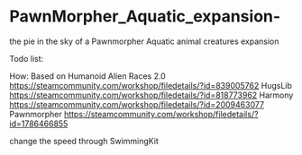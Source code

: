 # PawnMorpher_Aquatic_expansion-
the pie in the sky of a Pawnmorpher Aquatic animal creatures expansion

Todo list:

How:
Based on Humanoid Alien Races 2.0 https://steamcommunity.com/workshop/filedetails/?id=839005762
HugsLib https://steamcommunity.com/workshop/filedetails/?id=818773962
Harmony https://steamcommunity.com/workshop/filedetails/?id=2009463077
Pawnmorpher https://steamcommunity.com/workshop/filedetails/?id=1786466855

change the  speed through SwimmingKit

